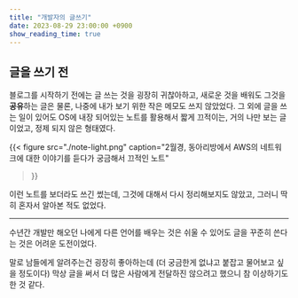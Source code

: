 ```yaml
---
title: "개발자의 글쓰기"
date: 2023-08-29 23:00:00 +0900
show_reading_time: true
---
```


## 글을 쓰기 전

블로그를 시작하기 전에는 글 쓰는 것을 굉장히 귀찮아하고,
새로운 것을 배워도 그것을 **공유**하는 글은 물론,
나중에 내가 보기 위한 작은 메모도 쓰지 않았었다.
그 외에 글을 쓰는 일이 있어도 OS에 내장 되어있는 노트를 활용해서 짧게 끄적이는,
거의 나만 보는 글이었고, 정제 되지 않은 형태였다.

{{<
  figure
  src="./note-light.png"
  caption="2월경, 동아리방에서 AWS의 네트워크에 대한 이야기를 듣다가 궁금해서 끄적인 노트"
>}}

이런 노트를 보더라도 쓰긴 썼는데, 그것에 대해서 다시 정리해보지도 않았고,
그러니 딱히 혼자서 알아본 적도 없었다.

---

수년간 개발만 해오던 나에게 다른 언어를 배우는 것은 쉬울 수 있어도
글을 꾸준히 쓴다는 것은 어려운 도전이었다.

말로 남들에게 알려주는건 굉장히 좋아하는데 (더 궁금한게 없냐고 붙잡고 물어보고 싶을 정도이다)
막상 글을 써서 더 많은 사람에게 전달하진 않으려고 했으니 참 이상하기도 한 것 같다.


